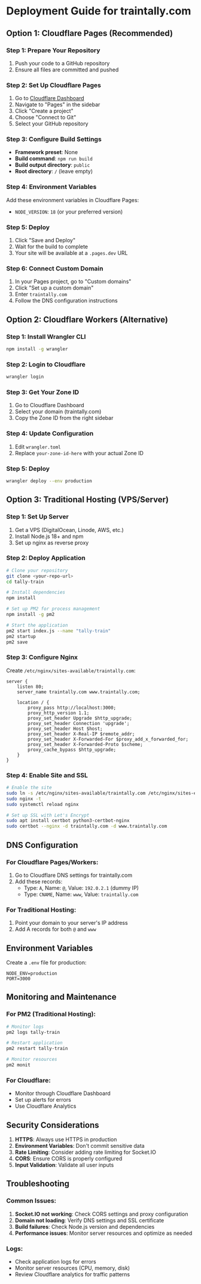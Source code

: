 # Deployment Guide for traintally.com

## Option 1: Cloudflare Pages (Recommended)

### Step 1: Prepare Your Repository
1. Push your code to a GitHub repository
2. Ensure all files are committed and pushed

### Step 2: Set Up Cloudflare Pages
1. Go to [Cloudflare Dashboard](https://dash.cloudflare.com)
2. Navigate to "Pages" in the sidebar
3. Click "Create a project"
4. Choose "Connect to Git"
5. Select your GitHub repository

### Step 3: Configure Build Settings
- **Framework preset**: None
- **Build command**: `npm run build`
- **Build output directory**: `public`
- **Root directory**: `/` (leave empty)

### Step 4: Environment Variables
Add these environment variables in Cloudflare Pages:
- `NODE_VERSION`: `18` (or your preferred version)

### Step 5: Deploy
1. Click "Save and Deploy"
2. Wait for the build to complete
3. Your site will be available at a `.pages.dev` URL

### Step 6: Connect Custom Domain
1. In your Pages project, go to "Custom domains"
2. Click "Set up a custom domain"
3. Enter `traintally.com`
4. Follow the DNS configuration instructions

## Option 2: Cloudflare Workers (Alternative)

### Step 1: Install Wrangler CLI
```bash
npm install -g wrangler
```

### Step 2: Login to Cloudflare
```bash
wrangler login
```

### Step 3: Get Your Zone ID
1. Go to Cloudflare Dashboard
2. Select your domain (traintally.com)
3. Copy the Zone ID from the right sidebar

### Step 4: Update Configuration
1. Edit `wrangler.toml`
2. Replace `your-zone-id-here` with your actual Zone ID

### Step 5: Deploy
```bash
wrangler deploy --env production
```

## Option 3: Traditional Hosting (VPS/Server)

### Step 1: Set Up Server
1. Get a VPS (DigitalOcean, Linode, AWS, etc.)
2. Install Node.js 18+ and npm
3. Set up nginx as reverse proxy

### Step 2: Deploy Application
```bash
# Clone your repository
git clone <your-repo-url>
cd tally-train

# Install dependencies
npm install

# Set up PM2 for process management
npm install -g pm2

# Start the application
pm2 start index.js --name "tally-train"
pm2 startup
pm2 save
```

### Step 3: Configure Nginx
Create `/etc/nginx/sites-available/traintally.com`:
```nginx
server {
    listen 80;
    server_name traintally.com www.traintally.com;
    
    location / {
        proxy_pass http://localhost:3000;
        proxy_http_version 1.1;
        proxy_set_header Upgrade $http_upgrade;
        proxy_set_header Connection 'upgrade';
        proxy_set_header Host $host;
        proxy_set_header X-Real-IP $remote_addr;
        proxy_set_header X-Forwarded-For $proxy_add_x_forwarded_for;
        proxy_set_header X-Forwarded-Proto $scheme;
        proxy_cache_bypass $http_upgrade;
    }
}
```

### Step 4: Enable Site and SSL
```bash
# Enable the site
sudo ln -s /etc/nginx/sites-available/traintally.com /etc/nginx/sites-enabled/
sudo nginx -t
sudo systemctl reload nginx

# Set up SSL with Let's Encrypt
sudo apt install certbot python3-certbot-nginx
sudo certbot --nginx -d traintally.com -d www.traintally.com
```

## DNS Configuration

### For Cloudflare Pages/Workers:
1. Go to Cloudflare DNS settings for traintally.com
2. Add these records:
   - Type: `A`, Name: `@`, Value: `192.0.2.1` (dummy IP)
   - Type: `CNAME`, Name: `www`, Value: `traintally.com`

### For Traditional Hosting:
1. Point your domain to your server's IP address
2. Add A records for both `@` and `www`

## Environment Variables

Create a `.env` file for production:
```env
NODE_ENV=production
PORT=3000
```

## Monitoring and Maintenance

### For PM2 (Traditional Hosting):
```bash
# Monitor logs
pm2 logs tally-train

# Restart application
pm2 restart tally-train

# Monitor resources
pm2 monit
```

### For Cloudflare:
- Monitor through Cloudflare Dashboard
- Set up alerts for errors
- Use Cloudflare Analytics

## Security Considerations

1. **HTTPS**: Always use HTTPS in production
2. **Environment Variables**: Don't commit sensitive data
3. **Rate Limiting**: Consider adding rate limiting for Socket.IO
4. **CORS**: Ensure CORS is properly configured
5. **Input Validation**: Validate all user inputs

## Troubleshooting

### Common Issues:
1. **Socket.IO not working**: Check CORS settings and proxy configuration
2. **Domain not loading**: Verify DNS settings and SSL certificate
3. **Build failures**: Check Node.js version and dependencies
4. **Performance issues**: Monitor server resources and optimize as needed

### Logs:
- Check application logs for errors
- Monitor server resources (CPU, memory, disk)
- Review Cloudflare analytics for traffic patterns 